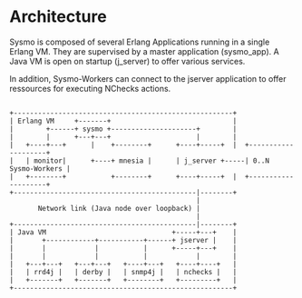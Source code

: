 Architecture
============

Sysmo is composed of several Erlang Applications running in a single Erlang VM. They are supervised by a master application (sysmo_app). A Java VM is open on startup (j_server) to offer various services.

In addition, Sysmo-Workers can connect to the jserver application to offer ressources for executing NChecks actions.

```text

+------------------------------------------------------+
| Erlang VM     +-------+                              |
|        +------+ sysmo +---------------------+        |
|        |      +---+---+                     |        |
|   +----+---+      |    +--------+      +----+-----+  |  +--------------------+
|   | monitor|      +----+ mnesia |      | j_server +-----| 0..N Sysmo-Workers |
|   +--------+           +--------+      +----+-----+  |  +--------------------+
+---------------------------------------------|--------+
                                              |
       Network link (Java node over loopback) |
                                              |
+---------------------------------------------|--------+
| Java VM                               +-----+---+    |
|       +------------+-----------+------+ jserver |    |
|       |            |           |      +-----+---+    |
|       |            |           |            |        |
|   +---+---+   +---+---+   +----+---+   +----+----+   |
|   | rrd4j |   | derby |   | snmp4j |   | nchecks |   |
|   +-------+   +-------+   +--------+   +---------+   |
+------------------------------------------------------+

```
